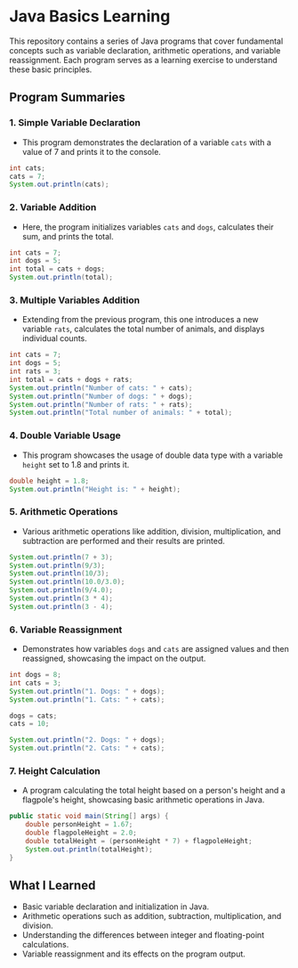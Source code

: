 # Java Basics Learning

This repository contains a series of Java programs that cover fundamental concepts such as variable declaration, arithmetic operations, and variable reassignment. Each program serves as a learning exercise to understand these basic principles.

## Program Summaries

### 1. **Simple Variable Declaration**
- This program demonstrates the declaration of a variable `cats` with a value of 7 and prints it to the console.
```java
int cats;
cats = 7;
System.out.println(cats);
```

### 2. **Variable Addition**
- Here, the program initializes variables `cats` and `dogs`, calculates their sum, and prints the total.
```java
int cats = 7;
int dogs = 5;
int total = cats + dogs;
System.out.println(total);
```

### 3. **Multiple Variables Addition**
- Extending from the previous program, this one introduces a new variable `rats`, calculates the total number of animals, and displays individual counts.
```java
int cats = 7;
int dogs = 5;
int rats = 3;
int total = cats + dogs + rats;
System.out.println("Number of cats: " + cats);
System.out.println("Number of dogs: " + dogs);
System.out.println("Number of rats: " + rats);
System.out.println("Total number of animals: " + total);
```

### 4. **Double Variable Usage**
- This program showcases the usage of double data type with a variable `height` set to 1.8 and prints it.
```java
double height = 1.8;
System.out.println("Height is: " + height);
```

### 5. **Arithmetic Operations**
- Various arithmetic operations like addition, division, multiplication, and subtraction are performed and their results are printed.
```java
System.out.println(7 + 3);
System.out.println(9/3);
System.out.println(10/3);
System.out.println(10.0/3.0);
System.out.println(9/4.0);
System.out.println(3 * 4);
System.out.println(3 - 4);
```

### 6. **Variable Reassignment**
- Demonstrates how variables `dogs` and `cats` are assigned values and then reassigned, showcasing the impact on the output.
```java
int dogs = 8;
int cats = 3;
System.out.println("1. Dogs: " + dogs);
System.out.println("1. Cats: " + cats);

dogs = cats;
cats = 10;

System.out.println("2. Dogs: " + dogs);
System.out.println("2. Cats: " + cats);
```

### 7. **Height Calculation**
- A program calculating the total height based on a person's height and a flagpole's height, showcasing basic arithmetic operations in Java.
```java
public static void main(String[] args) {
    double personHeight = 1.67;
    double flagpoleHeight = 2.0;
    double totalHeight = (personHeight * 7) + flagpoleHeight;
    System.out.println(totalHeight);
}
```

## What I Learned
- Basic variable declaration and initialization in Java.
- Arithmetic operations such as addition, subtraction, multiplication, and division.
- Understanding the differences between integer and floating-point calculations.
- Variable reassignment and its effects on the program output.

